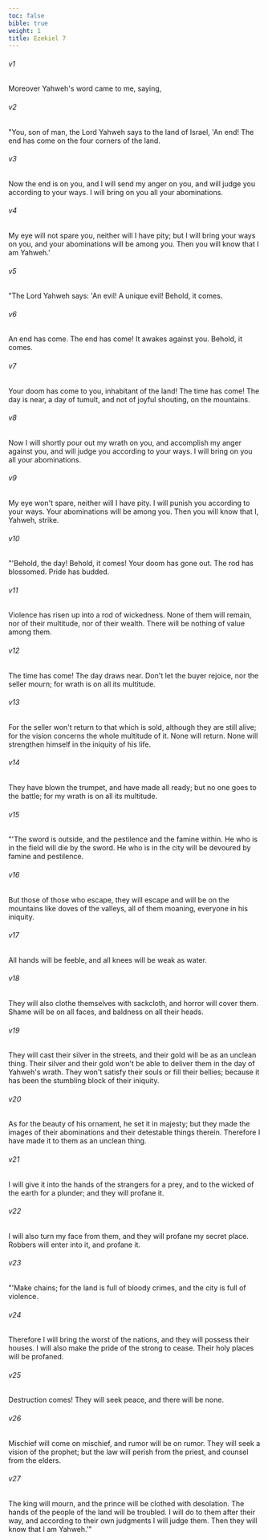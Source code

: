 ```yaml
---
toc: false
bible: true
weight: 1
title: Ezekiel 7
---
```




###### v1 
Moreover Yahweh's word came to me, saying, 

###### v2 
"You, son of man, the Lord Yahweh says to the land of Israel, 'An end! The end has come on the four corners of the land. 

###### v3 
Now the end is on you, and I will send my anger on you, and will judge you according to your ways. I will bring on you all your abominations. 

###### v4 
My eye will not spare you, neither will I have pity; but I will bring your ways on you, and your abominations will be among you. Then you will know that I am Yahweh.' 

###### v5 
"The Lord Yahweh says: 'An evil! A unique evil! Behold, it comes. 

###### v6 
An end has come. The end has come! It awakes against you. Behold, it comes. 

###### v7 
Your doom has come to you, inhabitant of the land! The time has come! The day is near, a day of tumult, and not of joyful shouting, on the mountains. 

###### v8 
Now I will shortly pour out my wrath on you, and accomplish my anger against you, and will judge you according to your ways. I will bring on you all your abominations. 

###### v9 
My eye won't spare, neither will I have pity. I will punish you according to your ways. Your abominations will be among you. Then you will know that I, Yahweh, strike. 

###### v10 
"'Behold, the day! Behold, it comes! Your doom has gone out. The rod has blossomed. Pride has budded. 

###### v11 
Violence has risen up into a rod of wickedness. None of them will remain, nor of their multitude, nor of their wealth. There will be nothing of value among them. 

###### v12 
The time has come! The day draws near. Don't let the buyer rejoice, nor the seller mourn; for wrath is on all its multitude. 

###### v13 
For the seller won't return to that which is sold, although they are still alive; for the vision concerns the whole multitude of it. None will return. None will strengthen himself in the iniquity of his life. 

###### v14 
They have blown the trumpet, and have made all ready; but no one goes to the battle; for my wrath is on all its multitude. 

###### v15 
"'The sword is outside, and the pestilence and the famine within. He who is in the field will die by the sword. He who is in the city will be devoured by famine and pestilence. 

###### v16 
But those of those who escape, they will escape and will be on the mountains like doves of the valleys, all of them moaning, everyone in his iniquity. 

###### v17 
All hands will be feeble, and all knees will be weak as water. 

###### v18 
They will also clothe themselves with sackcloth, and horror will cover them. Shame will be on all faces, and baldness on all their heads. 

###### v19 
They will cast their silver in the streets, and their gold will be as an unclean thing. Their silver and their gold won't be able to deliver them in the day of Yahweh's wrath. They won't satisfy their souls or fill their bellies; because it has been the stumbling block of their iniquity. 

###### v20 
As for the beauty of his ornament, he set it in majesty; but they made the images of their abominations and their detestable things therein. Therefore I have made it to them as an unclean thing. 

###### v21 
I will give it into the hands of the strangers for a prey, and to the wicked of the earth for a plunder; and they will profane it. 

###### v22 
I will also turn my face from them, and they will profane my secret place. Robbers will enter into it, and profane it. 

###### v23 
"'Make chains; for the land is full of bloody crimes, and the city is full of violence. 

###### v24 
Therefore I will bring the worst of the nations, and they will possess their houses. I will also make the pride of the strong to cease. Their holy places will be profaned. 

###### v25 
Destruction comes! They will seek peace, and there will be none. 

###### v26 
Mischief will come on mischief, and rumor will be on rumor. They will seek a vision of the prophet; but the law will perish from the priest, and counsel from the elders. 

###### v27 
The king will mourn, and the prince will be clothed with desolation. The hands of the people of the land will be troubled. I will do to them after their way, and according to their own judgments I will judge them. Then they will know that I am Yahweh.'"
